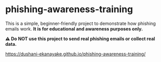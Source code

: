 # phishing-awareness-training

This is a simple, beginner-friendly project to demonstrate how phishing emails work.
**It is for educational and awareness purposes only.**

**⚠️ Do NOT use this project to send real phishing emails or collect real data.**

https://dushani-ekanayake.github.io/phishing-awareness-training/


